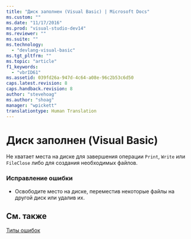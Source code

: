 ```yaml
---
title: "Диск заполнен (Visual Basic) | Microsoft Docs"
ms.custom: ""
ms.date: "11/17/2016"
ms.prod: "visual-studio-dev14"
ms.reviewer: ""
ms.suite: ""
ms.technology: 
  - "devlang-visual-basic"
ms.tgt_pltfrm: ""
ms.topic: "article"
f1_keywords: 
  - "vbrID61"
ms.assetid: 039fd26a-947d-4c64-a08e-96c2b53c6d50
caps.latest.revision: 8
caps.handback.revision: 8
author: "stevehoag"
ms.author: "shoag"
manager: "wpickett"
translationtype: Human Translation
---
```

# Диск заполнен (Visual Basic)
Не хватает места на диске для завершения операции `Print`, `Write` или `FileClose` либо для создания необходимых файлов.  
  
### Исправление ошибки  
  
-   Освободите место на диске, переместив некоторые файлы на другой диск или удалив их.  
  
## См. также  
 [Типы ошибок](../../visual-basic/programming-guide/language-features/error-types.md)